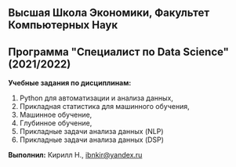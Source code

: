 ## Высшая Школа Экономики, Факультет Компьютерных Наук
## Программа "Специалист по Data Science" (2021/2022)

__Учебные задания по дисциплинам:__
1. Python для автоматизации и анализа данных,
2. Прикладная статистика для машинного обучения,
3. Машинное обучение,
4. Глубинное обучение,
5. Прикладные задачи анализа данных (NLP)
6. Прикладные задачи анализа данных (DSP)

__Выполнил:__ Кирилл Н., ibnkir@yandex.ru
